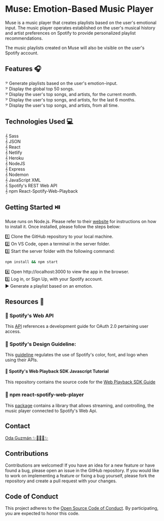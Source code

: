 
# Muse: Emotion-Based Music Player

Muse is a music player that creates playlists based on the user's emotional input. The music player operates established on the user's musical history and artist preferences on Spotify to provide personalized playlist recommendations. 

The music playlists created on Muse will also be visible on the user's Spotify account.

## Features 🎧

𝄢 Generate playlists based on the user's emotion-input.  
𝄢 Display the global top 50 songs.  
𝄢 Display the user's top songs, and artists, for the current month.  
𝄢 Display the user's top songs, and artists, for the last 6 months.  
𝄢 Display the user's top songs, and artists, from all time.

## Technologies Used 💻

𝄞 Sass  
𝄞 JSON  
𝄞 React  
𝄞 Netlify     
𝄞 Heroku  
𝄞 NodeJS  
𝄞 Express  
𝄞 Nodemon    
𝄞 JavaScript XML  
𝄞 Spotify's REST Web API   
𝄞 npm React-Spotify-Web-Playback

## Getting Started ⏯️

Muse runs on Node.js. Please refer to their
[website](http://www.nodejs.org/download/) for instructions on how to install it. Once installed, please follow the steps below:

1️⃣ Clone the GitHub repository to your local machine.  
2️⃣ On VS Code, open a terminal in the server folder.  
3️⃣ Start the server folder with the following command:  

```bash
npm install && npm start
```

4️⃣ Open http://localhost:3000 to view the app in the browser.  
5️⃣ Log in, or Sign Up, with your Spotify account.  
▶️ Generate a playlist based on an emotion. 

## Resources 🔗

### 🎹 Spotify's Web API
This [API](https://developer.spotify.com/documentation/general/guides/authorization/) references a development guide for OAuth 2.0 pertaining user access.

### 🎻 Spotify's Design Guideline:
This [guideline](https://developer.spotify.com/documentation/general/design-and-branding/) regulates the use of Spotify's color, font, and logo when using their APIs.

#### 🎸 Spotify's Web Playback SDK Javascript Tutorial 

This repository contains the source code for the [Web Playback SDK Guide](https://developer.spotify.com/documentation/web-playback-sdk/guide/)

### 🥁 npm react-spotify-web-player
This [package](https://www.npmjs.com/package/react-spotify-web-playback) contains a library that allows streaming, and controlling, the music player connected to Spotify's Web Api.

## Contact

[Oda Guzmán ✨👩🏽‍💻✨](https://www.linkedin.com/in/oda-guzman/)

## Contributions

Contributions are welcomed! If you have an idea for a new feature or have found a bug, please open an issue in the GitHub repository. If you would like to work on implementing a feature or fixing a bug yourself, please fork the repository and create a pull request with your changes.

## Code of Conduct

This project adheres to the [Open Source Code of Conduct](https://github.com/spotify/code-of-conduct/blob/master/code-of-conduct.md).
By participating, you are expected to honor this code.
